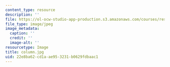 ```yaml
---
content_type: resource
description: ''
file: https://ol-ocw-studio-app-production.s3.amazonaws.com/courses/res-5-0001-digital-lab-techniques-manual-spring-2007/22e8ba62cd1aae953231b0629fdbaac1_column.jpg
file_type: image/jpeg
image_metadata:
  caption: ''
  credit: ''
  image-alt: ''
resourcetype: Image
title: column.jpg
uid: 22e8ba62-cd1a-ae95-3231-b0629fdbaac1
---
```

